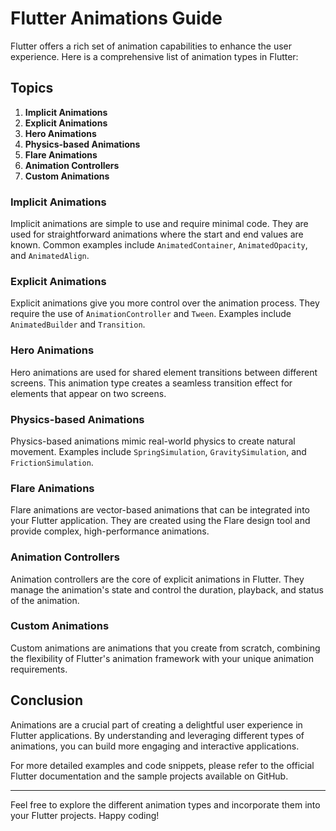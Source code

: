# Flutter Animations Guide

Flutter offers a rich set of animation capabilities to enhance the user experience. Here is a comprehensive list of animation types in Flutter:

## Topics

1. **Implicit Animations**
2. **Explicit Animations**
3. **Hero Animations**
4. **Physics-based Animations**
5. **Flare Animations**
6. **Animation Controllers**
7. **Custom Animations**

### Implicit Animations
Implicit animations are simple to use and require minimal code. They are used for straightforward animations where the start and end values are known. Common examples include `AnimatedContainer`, `AnimatedOpacity`, and `AnimatedAlign`.

### Explicit Animations
Explicit animations give you more control over the animation process. They require the use of `AnimationController` and `Tween`. Examples include `AnimatedBuilder` and `Transition`.

### Hero Animations
Hero animations are used for shared element transitions between different screens. This animation type creates a seamless transition effect for elements that appear on two screens.

### Physics-based Animations
Physics-based animations mimic real-world physics to create natural movement. Examples include `SpringSimulation`, `GravitySimulation`, and `FrictionSimulation`.

### Flare Animations
Flare animations are vector-based animations that can be integrated into your Flutter application. They are created using the Flare design tool and provide complex, high-performance animations.

### Animation Controllers
Animation controllers are the core of explicit animations in Flutter. They manage the animation's state and control the duration, playback, and status of the animation.

### Custom Animations
Custom animations are animations that you create from scratch, combining the flexibility of Flutter's animation framework with your unique animation requirements.

## Conclusion

Animations are a crucial part of creating a delightful user experience in Flutter applications. By understanding and leveraging different types of animations, you can build more engaging and interactive applications.

For more detailed examples and code snippets, please refer to the official Flutter documentation and the sample projects available on GitHub.

---

Feel free to explore the different animation types and incorporate them into your Flutter projects. Happy coding!



